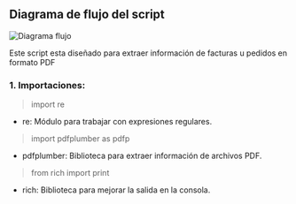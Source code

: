 ## Diagrama de flujo del script

![Diagrama flujo](https://github.com/user-attachments/assets/55e7ead8-179c-4d5e-bf40-c7004d861e97)

Este script esta diseñado para extraer información de facturas u pedidos en formato PDF
### 1. Importaciones:

> import re
  - re: Módulo para trabajar con expresiones regulares.
> import pdfplumber as pdfp
 - pdfplumber: Biblioteca para extraer información de archivos PDF.
> from rich import print
 - rich: Biblioteca para mejorar la salida en la consola.
